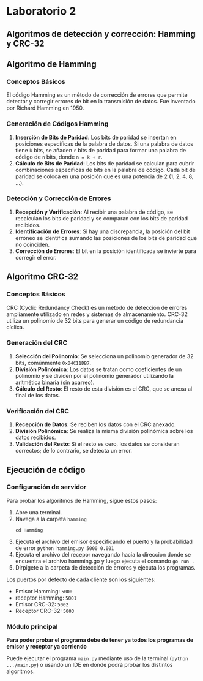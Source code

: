 # Laboratorio 2
## Algoritmos de detección y corrección: Hamming y CRC-32 

## Algoritmo de Hamming

### Conceptos Básicos

El código Hamming es un método de corrección de errores que permite detectar y corregir errores de bit en la transmisión de datos. Fue inventado por Richard Hamming en 1950.

### Generación de Códigos Hamming

1. **Inserción de Bits de Paridad**: Los bits de paridad se insertan en posiciones específicas de la palabra de datos. Si una palabra de datos tiene `k` bits, se añaden `r` bits de paridad para formar una palabra de código de `n` bits, donde `n = k + r`.
2. **Cálculo de Bits de Paridad**: Los bits de paridad se calculan para cubrir combinaciones específicas de bits en la palabra de código. Cada bit de paridad se coloca en una posición que es una potencia de 2 (1, 2, 4, 8, ...).

### Detección y Corrección de Errores

1. **Recepción y Verificación**: Al recibir una palabra de código, se recalculan los bits de paridad y se comparan con los bits de paridad recibidos.
2. **Identificación de Errores**: Si hay una discrepancia, la posición del bit erróneo se identifica sumando las posiciones de los bits de paridad que no coinciden.
3. **Corrección de Errores**: El bit en la posición identificada se invierte para corregir el error.

## Algoritmo CRC-32

### Conceptos Básicos

CRC (Cyclic Redundancy Check) es un método de detección de errores ampliamente utilizado en redes y sistemas de almacenamiento. CRC-32 utiliza un polinomio de 32 bits para generar un código de redundancia cíclica.

### Generación del CRC

1. **Selección del Polinomio**: Se selecciona un polinomio generador de 32 bits, comúnmente `0x04C11DB7`.
2. **División Polinómica**: Los datos se tratan como coeficientes de un polinomio y se dividen por el polinomio generador utilizando la aritmética binaria (sin acarreo).
3. **Cálculo del Resto**: El resto de esta división es el CRC, que se anexa al final de los datos.

### Verificación del CRC

1. **Recepción de Datos**: Se reciben los datos con el CRC anexado.
2. **División Polinómica**: Se realiza la misma división polinómica sobre los datos recibidos.
3. **Validación del Resto**: Si el resto es cero, los datos se consideran correctos; de lo contrario, se detecta un error.

## Ejecución de código

### Configuración de servidor 

Para probar los algoritmos de Hamming, sigue estos pasos:

1. Abre una terminal.
2. Navega a la carpeta `hamming`
    ```
    cd Hamming 
    ```
3. Ejecuta el archivo del emisor  especificando el puerto y la probabilidad de error `python hamming.py 5000 0.001`
4. Ejecuta el archivo del recepor navegando hacia la direccion donde se encuentra el archivo hamming.go y luego ejecuta el comando `go run .`
5. Dirpigete a la carpeta de detección de errores y ejecuta los programas.

Los puertos por defecto de cada cliente son los siguientes:
- Emisor Hamming: `5000`
- receptor Hamming: `5001`
- Emisor CRC-32: `5002`
- Receptor CRC-32: `5003`

### Módulo principal

**Para poder probar el programa debe de tener ya todos los programas de emisor y receptor ya corriendo**

Puede ejecutar el programa `main.py` mediante uso de la terminal (`python .../main.py`) o usando un IDE en donde podrá probar los distintos algoritmos.